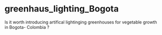# greenhaus_lighting_Bogota
Is it worth introducing artifical lightinging greenhouses for vegetable growth in Bogota- Colombia ?
